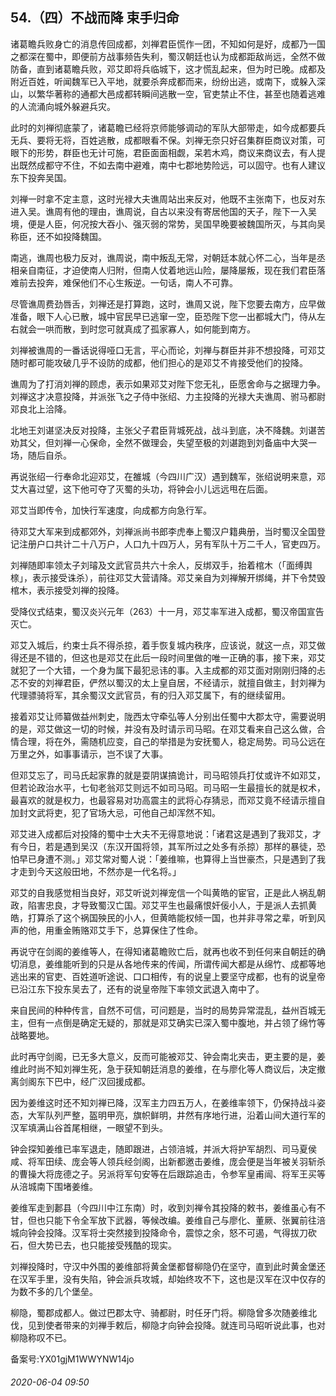 ## 54.（四）不战而降 束手归命
诸葛瞻兵败身亡的消息传回成都，刘禅君臣慌作一团，不知如何是好，成都乃一国之都深在蜀中，即便前方战事频告失利，蜀汉朝廷也认为成都距敌尚远，全然不做防备，直到诸葛瞻兵败，邓艾即将兵临城下，这才慌乱起来，但为时已晚。成都及附近百姓，听闻魏军已入平地，就要杀奔成都而来，纷纷出逃，或南下，或躲入深山，以繁华著称的通都大邑成都转瞬间逃散一空，官吏禁止不住，甚至也随着逃难的人流涌向城外躲避兵灾。



此时的刘禅彻底蒙了，诸葛瞻已经将京师能够调动的军队大部带走，如今成都要兵无兵、要将无将，百姓逃散，成都眼看不保。刘禅无奈只好召集群臣商议对策，可眼下的形势，群臣也无计可施，君臣面面相觑，呆若木鸡，商议来商议去，有人提出既然成都守不住，不如去南中避难，南中七郡地势险远，可以固守。也有人建议东下投奔吴国。



刘禅一时拿不定主意，这时光禄大夫谯周站出来反对，他既不主张南下，也反对东进入吴。谯周有他的理由，谯周说，自古以来没有寄居他国的天子，陛下一入吴境，便是人臣，何况按大吞小、强灭弱的常势，吴国早晚要被魏国所灭，与其向吴称臣，还不如投降魏国。



南逃，谯周也极力反对，谯周说，南中叛乱无常，对朝廷本就心怀二心，当年是丞相亲自南征，才迫使南人归附，但南人仗着地远山险，屡降屡叛，现在我们君臣落难前去投奔，难保他们不心生叛逆。一句话，南人不可靠。



尽管谯周费劲唇舌，刘禅还是打算跑，这时，谯周又说，陛下您要去南方，应早做准备，眼下人心已散，城中官民早已逃窜一空，臣恐陛下您一出都城大门，侍从左右就会一哄而散，到时您可就真成了孤家寡人，如何能到南方。



刘禅被谯周的一番话说得哑口无言，平心而论，刘禅与群臣并非不想投降，可邓艾随时都可能攻破几乎不设防的成都，他们担心的是邓艾不肯接受他们的投降。



谯周为了打消刘禅的顾虑，表示如果邓艾对陛下您无礼，臣愿舍命与之据理力争。刘禅这才决意投降，并派张飞之子侍中张绍、力主投降的光禄大夫谯周、驸马都尉邓良北上洽降。



北地王刘谌坚决反对投降，主张父子君臣背城死战，战斗到底，决不降魏。刘谌苦劝其父，但刘禅一心保命，全然不做理会，失望至极的刘谌跑到刘备庙中大哭一场，随后自杀。



再说张绍一行奉命北迎邓艾，在雒城（今四川广汉）遇到魏军，张绍说明来意，邓艾大喜过望，这下他可夺了灭蜀的头功，将钟会小儿远远甩在后面。



邓艾当即传令，加快行军速度，向成都方向急行军。



待邓艾大军来到成都郊外，刘禅派尚书郎李虎奉上蜀汉户籍典册，当时蜀汉全国登记注册户口共计二十八万户，人口九十四万人，另有军队十万二千人，官吏四万。



刘禅随即率领太子刘璿及文武官员共六十余人，反绑双手，抬着棺木（「面缚舆榇」，表示接受诛杀），前往邓艾大营请降。邓艾亲自为刘禅解开绑绳，并下令焚毁棺木，表示接受刘禅的投降。



受降仪式结束，蜀汉炎兴元年（263）十一月，邓艾率军进入成都，蜀汉帝国宣告灭亡。



邓艾入城后，约束士兵不得杀掠，着手恢复城内秩序，应该说，就这一点，邓艾做得还是不错的，但这也是邓艾在此后一段时间里做的唯一正确的事，接下来，邓艾就犯了一个大错，一个身为属下最犯忌讳的事。入主成都的邓艾面对刚刚归降的忐忑不安的刘禅君臣，俨然以蜀汉的太上皇自居，不经请示，就擅自做主，封刘禅为代理骠骑将军，其余蜀汉文武官员，有的归入邓艾属下，有的继续留用。



接着邓艾让师纂做益州刺史，陇西太守牵弘等人分别出任蜀中大郡太守，需要说明的是，邓艾做这一切的时候，并没有及时请示司马昭。在邓艾看来自己这么做，合情合理，将在外，需随机应变，自己的举措是为安抚蜀人，稳定局势。司马公远在万里之外，如事事请示，岂不误了大事。



但邓艾忘了，司马氏起家靠的就是耍阴谋搞诡计，司马昭领兵打仗或许不如邓艾，但若论政治水平，七旬老翁邓艾则远不如司马昭。司马昭一生最擅长的就是权术，最喜欢的就是权力，也最容易对功高震主的武将心存猜忌，而邓艾竟不经请示擅自加封文武将吏，犯了官场大忌，可他自己却浑然不知。



邓艾进入成都后对投降的蜀中士大夫不无得意地说：「诸君这是遇到了我邓艾，才有今日，若是遇到吴汉（东汉开国将领，其军所过之处多有杀掠）那样的暴徒，恐怕早已身遭不测。」邓艾常对蜀人说：「姜维嘛，也算得上当世豪杰，只是遇到了我才走到今天这般田地，不然亦是一代名将。」



邓艾的自我感觉相当良好，邓艾听说刘禅宠信一个叫黄皓的宦官，正是此人祸乱朝政，陷害忠良，才导致蜀汉亡国。邓艾平生也最痛恨奸佞小人，于是派人去抓黄皓，打算杀了这个祸国殃民的小人，但黄皓能权倾一国，也并非寻常之辈，听到风声的他，用重金贿赂邓艾手下，总算保住了性命。



再说守在剑阁的姜维等人，在得知诸葛瞻败亡后，就再也收不到任何来自朝廷的确切消息，姜维能听到的只是从各地传来的传闻，所谓传闻大都是从绵竹、成都等地逃出来的官吏、百姓道听途说、口口相传，有的说皇上要坚守成都，也有的说皇帝已沿江东下投东吴去了，还有的说皇帝陛下率领文武退入南中了。



来自民间的种种传言，自然不可信，可问题是，当时的局势异常混乱，益州百城无主，但有一点倒是确定无疑的，那就是邓艾确实已深入蜀中腹地，并占领了绵竹等战略要地。



此时再守剑阁，已无多大意义，反而可能被邓艾、钟会南北夹击，更主要的是，姜维此时尚不知刘禅生死，急于获知朝廷消息的姜维，在与廖化等人商议后，决定撤离剑阁东下巴中，经广汉回援成都。



因为姜维这时还不知刘禅已降，汉军主力四五万人，在姜维率领下，仍保持战斗姿态，大军队列严整，盔明甲亮，旗帜鲜明，井然有序地行进，沿着山间大道行军的汉军填满山谷首尾相继，一眼望不到头。



钟会探知姜维已率军退走，随即跟进，占领涪城，并派大将护军胡烈、司马夏侯咸、将军田续、庞会等人领兵经剑阁，出新都邀击姜维，庞会便是当年被关羽斩杀的曹操大将庞德之子。另派将军句安等在后跟踪追击，令参军皇甫闿、将军王买等从涪城南下围堵姜维。



姜维军走到郪县（今四川中江东南）时，收到刘禅令其投降的敕书，姜维虽心有不甘，但也只能下令全军放下武器，等候改编。姜维自己与廖化、董厥、张翼前往涪城向钟会投降。汉军将士突然接到投降命令，震惊之余，怒不可遏，气得拔刀砍石，但大势已去，也只能接受残酷的现实。



刘禅投降时，守汉中外围的姜维部将黄金堡都督柳隐仍在坚守，直到此时黄金堡还在汉军手里，没有失陷，钟会派兵攻城，却始终攻不下，这也是汉军在汉中仅存的为数不多的几个堡垒。



柳隐，蜀郡成都人。做过巴郡太守、骑都尉，时任牙门将。柳隐曾多次随姜维北伐，见到使者带来的刘禅手敕后，柳隐才向钟会投降。就连司马昭听说此事，也对柳隐称叹不已。



备案号:YX01gjM1WWYNW14jo


###### 2020-06-04 09:50

